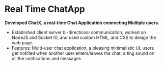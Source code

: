 # Real Time ChatApp
**Developed ChatX, a real-time Chat Application connecting Multiple users.**
- Established client server bi-directional communication, worked on NodeJS and Socket IO, and used custom HTML, and CSS to design the web page.
- Features: Multi-user chat application, a pleasing minimalistic UI, users get notified when another user enters/leaves the chat, a ting
sound on all the notifications and messages


